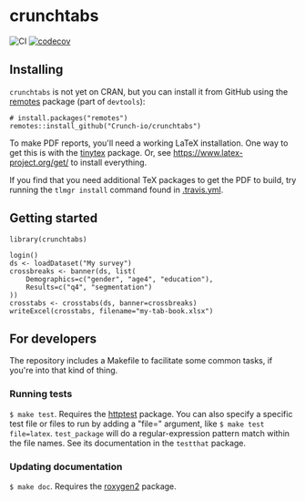 # crunchtabs

![CI](https://github.com/Crunch-io/crunchtabs/workflows/CI/badge.svg?branch=master) [![codecov](https://codecov.io/gh/Crunch-io/crunchtabs/branch/master/graph/badge.svg)](https://codecov.io/gh/Crunch-io/crunchtabs)


## Installing

<!-- If you're putting `crunchtabs` on CRAN, it can be installed with

    install.packages("crunchtabs") -->

`crunchtabs` is not yet on CRAN, but you can install it from GitHub using the [remotes](https://github.com/r-lib/remotes) package (part of `devtools`):

    # install.packages("remotes")
    remotes::install_github("Crunch-io/crunchtabs")

To make PDF reports, you'll need a working LaTeX installation. One way to get this is with the [tinytex](https://yihui.name/tinytex/) package. Or, see https://www.latex-project.org/get/ to install everything.

If you find that you need additional TeX packages to get the PDF to build, try running the `tlmgr install` command found in [.travis.yml](https://github.com/Crunch-io/crunchtabs/blob/master/.travis.yml).

## Getting started

    library(crunchtabs)

    login()
    ds <- loadDataset("My survey")
    crossbreaks <- banner(ds, list(
        Demographics=c("gender", "age4", "education"),
        Results=c("q4", "segmentation")
    ))
    crosstabs <- crosstabs(ds, banner=crossbreaks)
    writeExcel(crosstabs, filename="my-tab-book.xlsx")

## For developers

The repository includes a Makefile to facilitate some common tasks, if you're into that kind of thing.

### Running tests

`$ make test`. Requires the [httptest](https://github.com/nealrichardson/httptest) package. You can also specify a specific test file or files to run by adding a "file=" argument, like `$ make test file=latex`. `test_package` will do a regular-expression pattern match within the file names. See its documentation in the `testthat` package.

### Updating documentation

`$ make doc`. Requires the [roxygen2](https://github.com/klutometis/roxygen) package.
